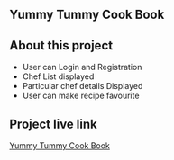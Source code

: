 
## Yummy Tummy Cook Book

## About this project
* User can Login and Registration
* Chef List displayed
* Particular chef details Displayed
* User can make recipe favourite



## Project live link 
[Yummy Tummy Cook Book](http://www.google.com)

